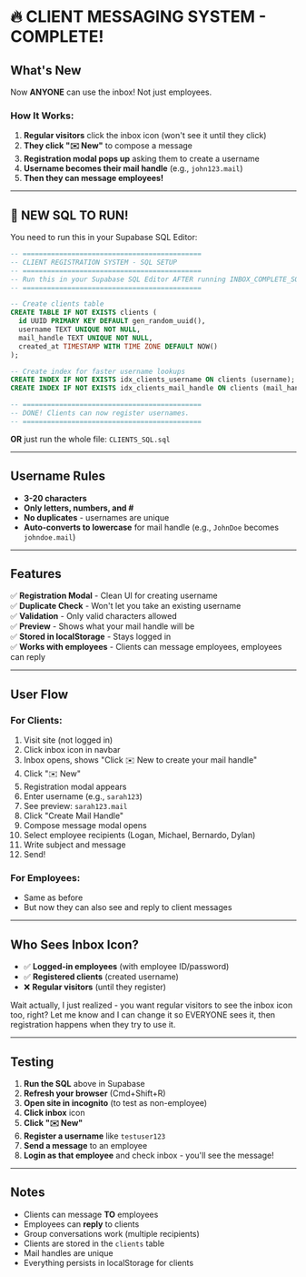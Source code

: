 # 🔥 CLIENT MESSAGING SYSTEM - COMPLETE!

## What's New

Now **ANYONE** can use the inbox! Not just employees.

### How It Works:

1. **Regular visitors** click the inbox icon (won't see it until they click)
2. **They click "✉️ New"** to compose a message
3. **Registration modal pops up** asking them to create a username
4. **Username becomes their mail handle** (e.g., `john123.mail`)
5. **Then they can message employees!**

---

## 🚨 NEW SQL TO RUN!

You need to run this in your Supabase SQL Editor:

```sql
-- ============================================
-- CLIENT REGISTRATION SYSTEM - SQL SETUP
-- ============================================
-- Run this in your Supabase SQL Editor AFTER running INBOX_COMPLETE_SQL.sql
-- ============================================

-- Create clients table
CREATE TABLE IF NOT EXISTS clients (
  id UUID PRIMARY KEY DEFAULT gen_random_uuid(),
  username TEXT UNIQUE NOT NULL,
  mail_handle TEXT UNIQUE NOT NULL,
  created_at TIMESTAMP WITH TIME ZONE DEFAULT NOW()
);

-- Create index for faster username lookups
CREATE INDEX IF NOT EXISTS idx_clients_username ON clients (username);
CREATE INDEX IF NOT EXISTS idx_clients_mail_handle ON clients (mail_handle);

-- ============================================
-- DONE! Clients can now register usernames.
-- ============================================
```

**OR** just run the whole file: `CLIENTS_SQL.sql`

---

## Username Rules

- **3-20 characters**
- **Only letters, numbers, and #**
- **No duplicates** - usernames are unique
- **Auto-converts to lowercase** for mail handle (e.g., `JohnDoe` becomes `johndoe.mail`)

---

## Features

✅ **Registration Modal** - Clean UI for creating username  
✅ **Duplicate Check** - Won't let you take an existing username  
✅ **Validation** - Only valid characters allowed  
✅ **Preview** - Shows what your mail handle will be  
✅ **Stored in localStorage** - Stays logged in  
✅ **Works with employees** - Clients can message employees, employees can reply  

---

## User Flow

### For Clients:
1. Visit site (not logged in)
2. Click inbox icon in navbar
3. Inbox opens, shows "Click ✉️ New to create your mail handle"
4. Click "✉️ New"
5. Registration modal appears
6. Enter username (e.g., `sarah123`)
7. See preview: `sarah123.mail`
8. Click "Create Mail Handle"
9. Compose message modal opens
10. Select employee recipients (Logan, Michael, Bernardo, Dylan)
11. Write subject and message
12. Send!

### For Employees:
- Same as before
- But now they can also see and reply to client messages

---

## Who Sees Inbox Icon?

- ✅ **Logged-in employees** (with employee ID/password)
- ✅ **Registered clients** (created username)
- ❌ **Regular visitors** (until they register)

Wait actually, I just realized - you want regular visitors to see the inbox icon too, right? Let me know and I can change it so EVERYONE sees it, then registration happens when they try to use it.

---

## Testing

1. **Run the SQL** above in Supabase
2. **Refresh your browser** (Cmd+Shift+R)
3. **Open site in incognito** (to test as non-employee)
4. **Click inbox** icon
5. **Click "✉️ New"**
6. **Register a username** like `testuser123`
7. **Send a message** to an employee
8. **Login as that employee** and check inbox - you'll see the message!

---

## Notes

- Clients can message **TO** employees
- Employees can **reply** to clients
- Group conversations work (multiple recipients)
- Clients are stored in the `clients` table
- Mail handles are unique
- Everything persists in localStorage for clients


